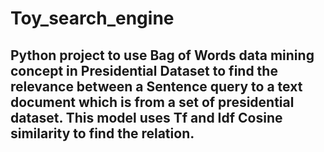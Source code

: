 # Toy_search_engine
## Python project to use Bag of Words data mining concept in Presidential Dataset to find the relevance between a Sentence query to a text document which is from a set of presidential dataset. This model uses Tf and Idf Cosine similarity to find the relation.
